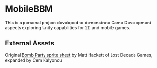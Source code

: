 # MobileBBM
This is a personal project developed to demonstrate Game Development aspects exploring Unity capabilities for 2D and mobile games.

## External Assets
Original [Bomb Party sprite sheet](https://opengameart.org/content/bomb-party-the-complete-set) by Matt Hackett of Lost Decade Games, expanded by Cem Kalyoncu

